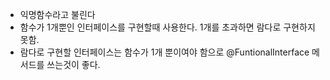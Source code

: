 
* 익명함수라고 불린다
* 함수가 1개뿐인 인터페이스를 구현할때 사용한다. 1개를 초과하면 람다로 구현하지 못함.
* 람다로 구현할 인터페이스는 함수가 1개 뿐이여야 함으로 @FuntionalInterface 메서드를 쓰는것이 좋다.